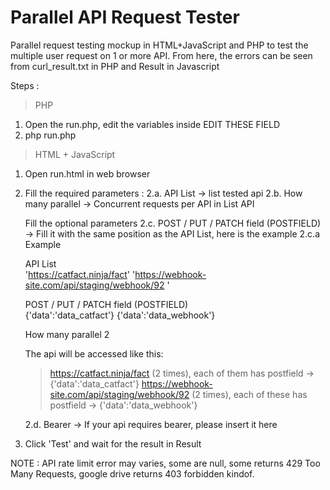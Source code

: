 # Parallel API Request Tester
Parallel request testing mockup in HTML+JavaScript and PHP to test the multiple user request on 1 or more API. From here, the errors can be seen from curl_result.txt in PHP and Result in Javascript

Steps : 
> PHP
1. Open the run.php, edit the variables inside EDIT THESE FIELD
2. php run.php 

> HTML + JavaScript
1. Open run.html in web browser
2. Fill the required parameters : 
    2.a. API List -> list tested api
    2.b. How many parallel -> Concurrent requests per API in List API
    
   Fill the optional parameters
    2.c. POST / PUT / PATCH field (POSTFIELD) -> Fill it with the same position as the API List, here is the example
       2.c.a Example
    
      API List  
          'https://catfact.ninja/fact'
          'https://webhook-site.com/api/staging/webhook/92 '
          
      POST / PUT / PATCH field (POSTFIELD)  
          {'data':'data_catfact'}
          {'data':'data_webhook'}
     
      How many parallel 
          2
     
      The api will be accessed like this: 
      > https://catfact.ninja/fact (2 times), each of them has postfield -> {'data':'data_catfact'}
      > https://webhook-site.com/api/staging/webhook/92 (2 times), each of these has postfield -> {'data':'data_webhook'}

    2.d. Bearer -> If your api requires bearer, please insert it here

4. Click 'Test' and wait for the result in Result

NOTE : API rate limit error may varies, some are null, some returns 429 Too Many Requests, google drive returns 403 forbidden kindof.
